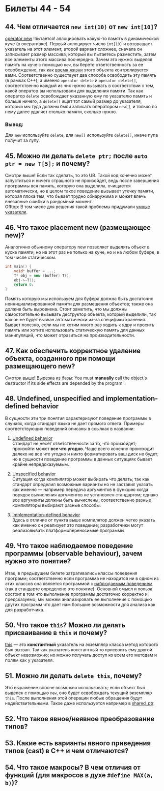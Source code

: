 
# Билеты 44 - 54

## 44. Чем отличается `new int(10)` от `new int[10]`?  
[operator new](https://en.cppreference.com/w/cpp/memory/new/operator_new) !пытается! аллоцировать какую-то память в динамической куче (в оперативке). Первый аллоцирует число `int{10}` и возвращает указатель на этот элемент, второй вариант сложнее, сначала он записывает размер массива, который вы пытаетесь разместить, затем все элементы этого массива поочередно. Зачем это нужно: выделяя память на куче с помощью `new`, вы берете ответственность за ее освобождение, так как [время жизни](https://en.cppreference.com/w/cpp/language/lifetime) этого объекта контролируется вами. Соответственно существует два способа освободить эту память (в рамках C++), а именно `operator delete` и `operator delete[]`, соответственно каждый из них нужно вызывать в соответствии с тем, какой оператор вы использовали для выделения памяти. Так как оператор `delete` освобождает указанную ему по указателю память и больше ничего, а `delete[]` ищет тот самый размер до указателя, который мы туда должны были записать оператором `new[]`, и только по нему далее удаляет столько памяти, сколько нужно. 

### Вывод:
Для `new` используйте `delete`, для `new[]` используйте `delete[]`, иначе пупа получит за лупу.

## 45. Можно ли делать `delete ptr;` после `auto ptr = new T[5];` и почему?
Смотри выше! Если так сделать, то это UB. Такой код конечно может запуститься и ничего страшного не произойдет, ведь после завершения программы вся память, которую она выделила, очищается автоматически, но в целом такое поведение вызывает утечку памяти, которая плоха тем, что бывает трудно обнаружима и может влечь внезапные ошибки в рандомный момент.  
Offtop: В том числе для решения такой проблемы придумали [умные указатели](https://en.cppreference.com/book/intro/smart_pointers).

## 46. Что такое placement new (размещающее new)?  
Аналогично обычному оператору new позволяет выделять объект в куске памяти, но на этот раз не только на куче, но и на любом буфере, в том числе статическом.

```cpp
int main() {
    void* buffer = ...;
    T* obj = new (buffer) T();
    obj->~T();
    return 0;
}
```

Память которую мы используем для буфера должна быть достаточно неинициализированной памяти для размещения объектов; также она должна быть выровнена. Стоит заметить, что мы должны самостоятельно вызывать деструктор объекта, который выделили, так как он не будет вызван автоматически из-за специфики хранения. Бывает полезно, если мы не хотим много раз ходить к ядру и просить память или хотите использовать статическую память для данных манипуляций, что может отразиться на производительности.

## 47. Как обеспечить корректное удаление объекта, созданного при помощи размещающего new?  
Смотри выше! Вырезка из [базы](https://en.cppreference.com/w/cpp/language/new): You must **manually** call the object's destructor if its side effects are depended by the program.

## 48. Undefined, unspecified and implementation-defined behavior
В сущности эти три понятия характеризуют поведение программы в случаях, когда стандарт языка не дает прямого ответа. Примеры соответствующих поведений описаны в ссылках в названии:
1. [Undefined behavior](https://en.cppreference.com/w/cpp/language/ub)  
   Стандарт не несет ответственности за то, что произойдет; произойти может **все что угодно**. Чаще всего конечно происходит далеко не все что угодно и никто форматировать ваш диск не будет; но в сущности поведение программы в данных ситуациях бывает крайне непредсказуемым.
   
2. [Unspecified behavior](https://en.wikipedia.org/wiki/Unspecified_behavior)  
   Ситуация когда компилятор может выбирать что делать; так как стандарт определил возможные варианты но не заставил указать как именно — например передача аргументов в функцию когда порядок вычисления аргументов не установлен стандартом; однако все аргументы должны быть вычислены; соответственно разные компиляторы выбирают разные способы.
   
3. [Implementation-defined behavior](https://www.youtube.com/watch?v=dQw4w9WgXcQ)  
   Здесь в отличие от пункта выше компилятор должен четко указать как именно он реализует это поведение; разработчики могут реализовывать платформопереносимые программы.

## 49. Что такое наблюдаемое поведение программы (observable behaviour), зачем нужно это понятие?  
Итак, в предыдущем билете затрагивались классы поведения программ; соответственно если программа не находится ни в одном из этих классов она является программой с [наблюдаемым поведением](https://en.cppreference.com/w/cpp/language/as_if) (так в стандарте определено это понятие). Основной смысл и польза состоит в том что выполнение программы достаточно корректно и предсказуемо; мы можем анализировать ее выполнение с помощью других программ что дает нам большие возможности для анализа как для разработчика.

## 50. Что такое `this`? Можно ли делать присваивание в `this` и почему?  
[this](https://en.cppreference.com/w/cpp/language/this) — это **константный** указатель на экземпляр класса метод которого был вызван. Так как указатель константный то присвоить ему другой объект невозможно; но можно получать доступ ко всем его методам и полям как у указателя.

## 51. Можно ли делать `delete this`, почему?  
Это выражение вполне возможно использовать; если объект был выделен с помощью `new`, оно будет освобождать текущий экземпляр `this`. После выполнения этой операции любые обращения будут недействительными. Такое даже используется например в [shared_ptr](https://en.cppreference.com/w/cpp/memory/shared_ptr).

## 52. Что такое явное/неявное преобразование типов?  

## 53. Какие есть варианты явного приведения типов (cast) в C++ и чем отличаются?  

## 54. Что такое макросы? В чем отличия от функций (для макросов в духе `#define MAX(a, b)`)?

